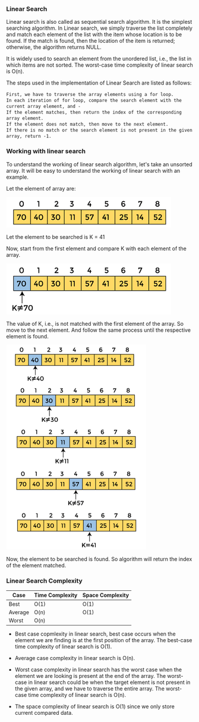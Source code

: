 ### Linear Search

Linear search is also called as sequential search algorithm. It is the simplest searching algorithm. In Linear search, we simply traverse the list completely and match each element of the list with the item whose location is to be found. If the match is found, then the location of the item is returned; otherwise, the algorithm returns NULL.

It is widely used to search an element from the unordered list, i.e., the list in which items are not sorted. The worst-case time complexity of linear search is O(n).

The steps used in the implementation of Linear Search are listed as follows:

```
First, we have to traverse the array elements using a for loop.
In each iteration of for loop, compare the search element with the current array element, and -
If the element matches, then return the index of the corresponding array element.
If the element does not match, then move to the next element.
If there is no match or the search element is not present in the given array, return -1.
```

### Working with linear search

To understand the working of linear search algorithm, let's take an unsorted array. It will be easy to understand the working of linear search with an example.

Let the element of array are:

![linear-search-algorithm1](../img/linear-search-algorithm1.png)

Let the element to be searched is K = 41

Now, start from the first element and compare K with each element of the array.

![linear-search-algorithm2](../img/linear-search-algorithm2.png)

The value of K, i.e., is not matched with the first element of the array. So move to the next element. And follow the same process until the respective element is found.

![linear-search-algorithm3](../img/linear-search-algorithm3.png)

Now, the element to be searched is found. So algorithm will return the index of the element matched.

### Linear Search Complexity

| Case | Time Complexity | Space Complexity |
| ---- | ----- | ---- |
| Best | O(1) | O(1) |
| Average | O(n) | O(1) |
| Worst | O(n) | | O(1) |

- Best case copmlexity in linear search, best case occurs when the element we are finding is at the first position of the array. The best-case time complexity of linear search is O(1).
- Average case complexity in linear search is O(n).
- Worst case complexity in linear search has the worst case when the element we are looking is present at the end of the array. The worst-case in linear search could be when the target element is not present in the given array, and we have to traverse the entire array. The worst-case time complexity of linear search is O(n).

- The space complexity of linear search is O(1) since we only store current compared data.